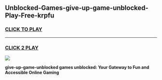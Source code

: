 
## Unblocked-Games-give-up-game-unblocked-Play-Free-krpfu
<h3>
<a href="https://premium76.site?title=give-up-game-unblocked&ref=18A1">CLICK TO PLAY</a></h3>
<hr>

<h3>
<a href="https://premium76.site?title=give-up-game-unblocked&ref=18A1">CLICK 2 PLAY</a>
  
</h3>

<a href="https://premium76.site?title=give-up-game-unblocked&ref=18A1"><img src="https://clearcache.store/games.png"></a>


**give-up-game-unblocked games unblocked: Your Gateway to Fun and Accessible Online Gaming**
